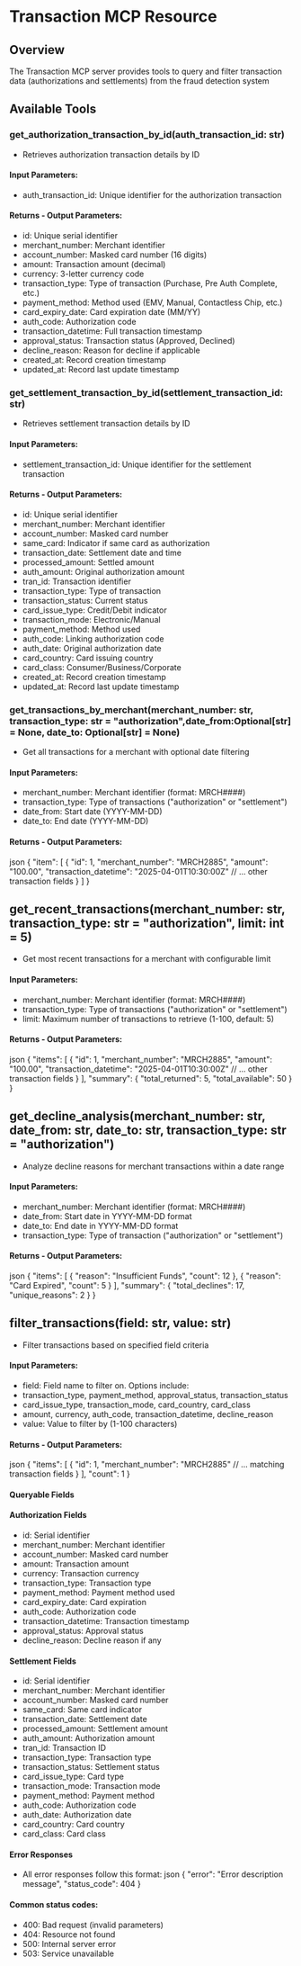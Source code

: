 <!-- Copyright Amazon.com, Inc. or its affiliates. All Rights Reserved. -->
<!-- SPDX-License-Identifier: MIT-0 -->

# Transaction MCP Resource

## Overview

The Transaction MCP server provides tools to query and filter transaction data (authorizations and settlements) from the fraud detection system

## Available Tools

### get_authorization_transaction_by_id(auth_transaction_id: str)

- Retrieves authorization transaction details by ID

#### Input Parameters:

- auth_transaction_id: Unique identifier for the authorization transaction

#### Returns - Output Parameters:

- id: Unique serial identifier
- merchant_number: Merchant identifier
- account_number: Masked card number (16 digits)
- amount: Transaction amount (decimal)
- currency: 3-letter currency code
- transaction_type: Type of transaction (Purchase, Pre Auth Complete, etc.)
- payment_method: Method used (EMV, Manual, Contactless Chip, etc.)
- card_expiry_date: Card expiration date (MM/YY)
- auth_code: Authorization code
- transaction_datetime: Full transaction timestamp
- approval_status: Transaction status (Approved, Declined)
- decline_reason: Reason for decline if applicable
- created_at: Record creation timestamp
- updated_at: Record last update timestamp

### get_settlement_transaction_by_id(settlement_transaction_id: str)
- Retrieves settlement transaction details by ID

#### Input Parameters:

- settlement_transaction_id: Unique identifier for the settlement transaction

#### Returns - Output Parameters:

- id: Unique serial identifier
- merchant_number: Merchant identifier
- account_number: Masked card number
- same_card: Indicator if same card as authorization
- transaction_date: Settlement date and time
- processed_amount: Settled amount
- auth_amount: Original authorization amount
- tran_id: Transaction identifier
- transaction_type: Type of transaction
- transaction_status: Current status
- card_issue_type: Credit/Debit indicator
- transaction_mode: Electronic/Manual
- payment_method: Method used
- auth_code: Linking authorization code
- auth_date: Original authorization date
- card_country: Card issuing country
- card_class: Consumer/Business/Corporate
- created_at: Record creation timestamp
- updated_at: Record last update timestamp

### get_transactions_by_merchant(merchant_number: str, transaction_type: str = "authorization",date_from:Optional[str] = None, date_to: Optional[str] = None)

- Get all transactions for a merchant with optional date filtering

#### Input Parameters:

- merchant_number: Merchant identifier (format: MRCH####)
- transaction_type: Type of transactions ("authorization" or "settlement")
- date_from: Start date (YYYY-MM-DD)
- date_to: End date (YYYY-MM-DD)

#### Returns - Output Parameters:
json
{
    "item": [
        {
            "id": 1,
            "merchant_number": "MRCH2885",
            "amount": "100.00",
            "transaction_datetime": "2025-04-01T10:30:00Z"
            // ... other transaction fields
        }
    ]
}


## get_recent_transactions(merchant_number: str, transaction_type: str = "authorization", limit: int = 5)
- Get most recent transactions for a merchant with configurable limit

#### Input Parameters:

- merchant_number: Merchant identifier (format: MRCH####)
- transaction_type: Type of transactions ("authorization" or "settlement")
- limit: Maximum number of transactions to retrieve (1-100, default: 5)

#### Returns - Output Parameters:
json
{
    "items": [
        {
            "id": 1,
            "merchant_number": "MRCH2885",
            "amount": "100.00",
            "transaction_datetime": "2025-04-01T10:30:00Z"
            // ... other transaction fields
        }
    ],
    "summary": {
        "total_returned": 5,
        "total_available": 50
    }
}


## get_decline_analysis(merchant_number: str, date_from: str, date_to: str, transaction_type: str = "authorization")
- Analyze decline reasons for merchant transactions within a date range

#### Input Parameters:

- merchant_number: Merchant identifier (format: MRCH####)
- date_from: Start date in YYYY-MM-DD format
- date_to: End date in YYYY-MM-DD format
- transaction_type: Type of transaction ("authorization" or "settlement")

#### Returns - Output Parameters:
json
{
    "items": [
        {
            "reason": "Insufficient Funds",
            "count": 12
        },
        {
            "reason": "Card Expired",
            "count": 5
        }
    ],
    "summary": {
        "total_declines": 17,
        "unique_reasons": 2
    }
}


## filter_transactions(field: str, value: str)
- Filter transactions based on specified field criteria

#### Input Parameters:

- field: Field name to filter on. Options include:
- transaction_type, payment_method, approval_status, transaction_status
- card_issue_type, transaction_mode, card_country, card_class
- amount, currency, auth_code, transaction_datetime, decline_reason
- value: Value to filter by (1-100 characters)

#### Returns - Output Parameters:
json
{
    "items": [
        {
            "id": 1,
            "merchant_number": "MRCH2885"
            // ... matching transaction fields
        }
    ],
    "count": 1
}


#### Queryable Fields

#### Authorization Fields
- id: Serial identifier
- merchant_number: Merchant identifier
- account_number: Masked card number
- amount: Transaction amount
- currency: Transaction currency
- transaction_type: Transaction type
- payment_method: Payment method used
- card_expiry_date: Card expiration
- auth_code: Authorization code
- transaction_datetime: Transaction timestamp
- approval_status: Approval status
- decline_reason: Decline reason if any

#### Settlement Fields
- id: Serial identifier
- merchant_number: Merchant identifier
- account_number: Masked card number
- same_card: Same card indicator
- transaction_date: Settlement date
- processed_amount: Settlement amount
- auth_amount: Authorization amount
- tran_id: Transaction ID
- transaction_type: Transaction type
- transaction_status: Settlement status
- card_issue_type: Card type
- transaction_mode: Transaction mode
- payment_method: Payment method
- auth_code: Authorization code
- auth_date: Authorization date
- card_country: Card country
- card_class: Card class

#### Error Responses
- All error responses follow this format:
json
{
    "error": "Error description message",
    "status_code": 404
}


#### Common status codes:
- 400: Bad request (invalid parameters)
- 404: Resource not found
- 500: Internal server error
- 503: Service unavailable